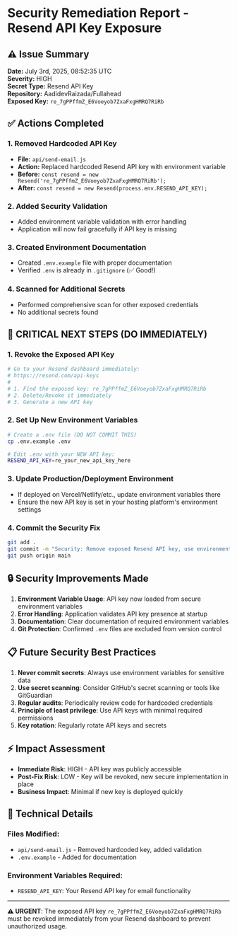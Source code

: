 # Security Remediation Report - Resend API Key Exposure

## ⚠️ Issue Summary
**Date:** July 3rd, 2025, 08:52:35 UTC  
**Severity:** HIGH  
**Secret Type:** Resend API Key  
**Repository:** AadidevRaizada/Fullahead  
**Exposed Key:** `re_7gPPffmZ_E6Voeyob7ZxaFxgHMRQ7RiRb`

## ✅ Actions Completed

### 1. **Removed Hardcoded API Key**
- **File:** `api/send-email.js`
- **Action:** Replaced hardcoded Resend API key with environment variable
- **Before:** `const resend = new Resend('re_7gPPffmZ_E6Voeyob7ZxaFxgHMRQ7RiRb');`
- **After:** `const resend = new Resend(process.env.RESEND_API_KEY);`

### 2. **Added Security Validation**
- Added environment variable validation with error handling
- Application will now fail gracefully if API key is missing

### 3. **Created Environment Documentation**
- Created `.env.example` file with proper documentation
- Verified `.env` is already in `.gitignore` (✅ Good!)

### 4. **Scanned for Additional Secrets**
- Performed comprehensive scan for other exposed credentials
- No additional secrets found

## 🚨 CRITICAL NEXT STEPS (DO IMMEDIATELY)

### 1. **Revoke the Exposed API Key**
```bash
# Go to your Resend dashboard immediately:
# https://resend.com/api-keys
# 
# 1. Find the exposed key: re_7gPPffmZ_E6Voeyob7ZxaFxgHMRQ7RiRb
# 2. Delete/Revoke it immediately
# 3. Generate a new API key
```

### 2. **Set Up New Environment Variables**
```bash
# Create a .env file (DO NOT COMMIT THIS)
cp .env.example .env

# Edit .env with your NEW API key:
RESEND_API_KEY=re_your_new_api_key_here
```

### 3. **Update Production/Deployment Environment**
- If deployed on Vercel/Netlify/etc., update environment variables there
- Ensure the new API key is set in your hosting platform's environment settings

### 4. **Commit the Security Fix**
```bash
git add .
git commit -m "Security: Remove exposed Resend API key, use environment variables"
git push origin main
```

## 🔒 Security Improvements Made

1. **Environment Variable Usage**: API key now loaded from secure environment variables
2. **Error Handling**: Application validates API key presence at startup
3. **Documentation**: Clear documentation of required environment variables
4. **Git Protection**: Confirmed `.env` files are excluded from version control

## 📋 Future Security Best Practices

1. **Never commit secrets**: Always use environment variables for sensitive data
2. **Use secret scanning**: Consider GitHub's secret scanning or tools like GitGuardian
3. **Regular audits**: Periodically review code for hardcoded credentials
4. **Principle of least privilege**: Use API keys with minimal required permissions
5. **Key rotation**: Regularly rotate API keys and secrets

## ⚡ Impact Assessment

- **Immediate Risk**: HIGH - API key was publicly accessible
- **Post-Fix Risk**: LOW - Key will be revoked, new secure implementation in place
- **Business Impact**: Minimal if new key is deployed quickly

## 🔧 Technical Details

### Files Modified:
- `api/send-email.js` - Removed hardcoded key, added validation
- `.env.example` - Added for documentation

### Environment Variables Required:
- `RESEND_API_KEY`: Your Resend API key for email functionality

---

**⚠️ URGENT**: The exposed API key `re_7gPPffmZ_E6Voeyob7ZxaFxgHMRQ7RiRb` must be revoked immediately from your Resend dashboard to prevent unauthorized usage.